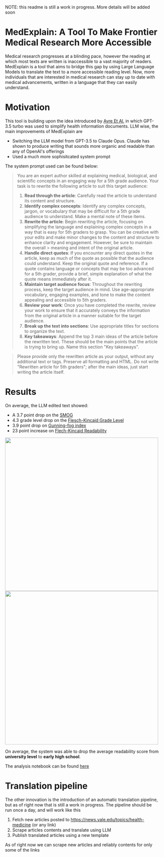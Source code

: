 NOTE: this readme is still a work in progress. More details will be added soon
# MedExplain: A Tool To Make Frontier Medical Research More Accessible 
Medical research progresses at a blinding pace, however the reading at which most texts are written is inaccessible to a vast majority of readers. MedExplain is a tool that aims to bridge this gap by using Large Language Models to translate the text to a more accessible reading level. Now, more individuals that are interested in medical research can stay up to date with medical advancements, written in a language that they can easily understand.

# Motivation
This tool is building upon the idea introduced by [Ayre Et Al.](https://www.ncbi.nlm.nih.gov/pmc/articles/PMC10973278/) in which GPT-3.5 turbo was used to simplify health information documents. LLM wise, the main improvements of MedExplain are
- Switching the LLM model from GPT-3.5 to Claude Opus. Claude has shown to produce writing that sounds more organic and readable than any of OpenAI's offerings
- Used a much more sophisitcated system prompt

The system prompt used can be found below:

>
> You are an expert author skilled at explaining medical, biological, and scientific concepts in an engaging way for a 5th grade audience. Your task is to rewrite the following article to suit this target audience:
> 1. **Read through the article**: Carefully read the article to understand its content and structure.
> 2. **Identify complex concepts**: Identify any complex concepts, jargon, or vocabulary that may be difficult for a 5th grade audience to understand. Make a mental note of these items.
> 3. **Rewrite the article**: Begin rewriting the article, focusing on simplifying the language and explaining complex concepts in a way that is easy for 5th graders to grasp. You can be creative with your edits and make minor changes to the content and structure to enhance clarity and engagement. However, be sure to maintain the overall > meaning and intent of the original article.
> 4. **Handle direct quotes**: If you encounter any direct quotes in the article, keep as much of the quote as possible that the audience could understand. Keep the original quote and reference. If a quote contains language or concepts that may be too advanced for a 5th grader, provide a brief, simple explanation of what the quote means
> immediately after it.
> 5. **Maintain target audience focus**: Throughout the rewriting process, keep the target audience in mind. Use age-appropriate vocabulary, engaging examples, and tone to make the content appealing and accessible to 5th graders.
> 6. **Review your work**: Once you have completed the rewrite, review your work to ensure that it accurately conveys the information from the original article in a manner suitable for the target audience.
> 7. **Break up the text into sections**: Use appropriate titles for sections to organize the text.
> 8. **Key takeaways**: Append the top 3 main ideas of the article before the rewritten text. These should be the main points that the article is trying to bring up. Name this section "Key takeaways".

> Please provide only the rewritten article as your output, without any additional text or tags. Preserve all formatting and HTML. Do not write "Rewritten article for 5th graders"; after the main ideas, just start writing the article itself.
# Results
On average, the LLM edited text showed:
- A 3.7 point drop on the [SMOG](https://en.wikipedia.org/wiki/SMOG)
- 4.3 grade level drop on the [Flesch-Kincaid Grade Level](https://arc.net/l/quote/bywjvrug)
- 3.9 point drop on [Gunning-fog index](https://en.wikipedia.org/wiki/Gunning_fog_index)
- 23 point increase on [Flech-Kincaid Readability](https://arc.net/l/quote/hayttdag)

<p float="left">
  <img src="https://github.com/alexanderSolod/MedExplain/assets/47961133/484d8050-c329-4f66-8219-6d5c24c9c935" width = 500/>
  <img src="https://github.com/alexanderSolod/MedExplain/assets/47961133/3ad88b74-5450-4749-882c-2d3d9daa136b" width = 500/>
</p>

On average, the system was able to drop the average readability score from **university level** to **early high school**.

The analysis notebook can be found [here](https://github.com/alexanderSolod/MedExplain/blob/main/claude_analysis.ipynb)

# Translation pipeline
The other innovation is the introduction of an automatic translation pipeline, but as of right now that is still a work in progress. The pipeline should be run once a day, and will work like this 
1. Fetch new articles posted to https://news.yale.edu/topics/health-medicine (or any link)
2. Scrape articles contents and translate using LLM
3. Publish translated articles using a new template

As of right now we can scrape new articles and reliably contents for only some of the links
